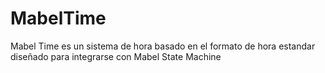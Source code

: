 # MabelTime
Mabel Time es un sistema de hora basado en el formato de hora estandar diseñado para integrarse con Mabel State Machine
